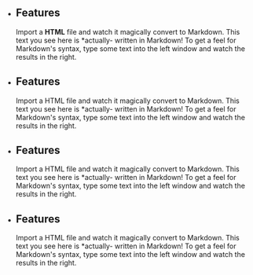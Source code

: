 - ## Features
  Import a **HTML** file and watch it magically convert to Markdown. This text you see here is *actually- written in Markdown! To get a feel
for Markdown's syntax, type some text into the left window and
watch the results in the right.

- ## Features
  Import a HTML file and watch it magically convert to Markdown. This text you see here is *actually- written in Markdown! To get a feel
for Markdown's syntax, type some text into the left window and
watch the results in the right.

- ## Features
  Import a HTML file and watch it magically convert to Markdown. This text you see here is *actually- written in Markdown! To get a feel
for Markdown's syntax, type some text into the left window and
watch the results in the right.

- ## Features
  Import a HTML file and watch it magically convert to Markdown. This text you see here is *actually- written in Markdown! To get a feel
for Markdown's syntax, type some text into the left window and
watch the results in the right.
